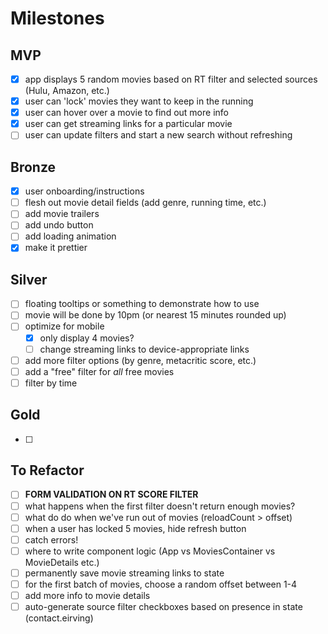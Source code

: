 
# Milestones
## MVP
- [x] app displays 5 random movies based on RT filter and selected sources (Hulu, Amazon, etc.)
- [x] user can 'lock' movies they want to keep in the running
- [x] user can hover over a movie to find out more info
- [x] user can get streaming links for a particular movie
- [ ] user can update filters and start a new search without refreshing

## Bronze
- [x] user onboarding/instructions
- [ ] flesh out movie detail fields (add genre, running time, etc.)
- [ ] add movie trailers
- [ ] add undo button
- [ ] add loading animation
- [x] make it prettier

## Silver
- [ ] floating tooltips or something to demonstrate how to use
- [ ] movie will be done by 10pm (or nearest 15 minutes rounded up)
- [ ] optimize for mobile
  - [x] only display 4 movies?
  - [ ] change streaming links to device-appropriate links
- [ ] add more filter options (by genre, metacritic score, etc.)
- [ ] add a "free" filter for _all_ free movies
- [ ] filter by time

## Gold
- [ ]

## To Refactor
- [ ] **FORM VALIDATION ON RT SCORE FILTER**
- [ ] what happens when the first filter doesn't return enough movies?
- [ ] what do do when we've run out of movies (reloadCount > offset)
- [ ] when a user has locked 5 movies, hide refresh button
- [ ] catch errors!
- [ ] where to write component logic (App vs MoviesContainer vs MovieDetails etc.)
- [ ] permanently save movie streaming links to state
- [ ] for the first batch of movies, choose a random offset between 1-4
- [ ] add more info to movie details
- [ ] auto-generate source filter checkboxes based on presence in state (contact.eirving)
